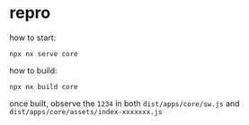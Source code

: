 # repro

how to start:

`npx nx serve core`

how to build:

`npx nx build core`

once built, observe the `1234` in both `dist/apps/core/sw.js` and `dist/apps/core/assets/index-xxxxxxx.js`